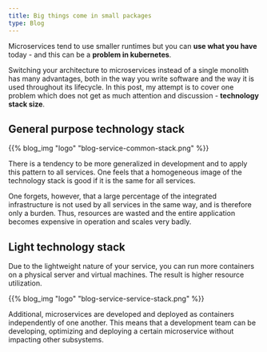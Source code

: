```yaml
---
title: Big things come in small packages
type: Blog
---
```


Microservices tend to use smaller runtimes but you can **use what you have** today - and this can be 
a **problem in kubernetes**.

Switching your architecture to microservices instead of a single monolith has many advantages, both in the 
way you write software and the way it is used throughout its lifecycle. In this post, my attempt is to 
cover one problem which does not get as much attention and discussion - **technology stack size**.

## General purpose technology stack
{{% blog_img "logo" "blog-service-common-stack.png" %}}

There is a tendency to be more generalized in development and to apply this pattern to all services. One feels 
that a homogeneous image of the technology stack is good if it is the same for all services.

One forgets, however, that a large percentage of the integrated infrastructure is not used by all services in 
the same way, and is therefore only a burden. Thus, resources are wasted and the entire application becomes 
expensive in operation and scales very badly.

## Light technology stack
Due to the lightweight nature of your service, you can run more containers on a physical server and virtual 
machines. The result is higher resource utilization.

{{% blog_img "logo" "blog-service-service-stack.png" %}}

Additional, microservices are developed and deployed as containers independently of one another. This means that a development 
team can be developing, optimizing and deploying a certain microservice without impacting other subsystems.
 
